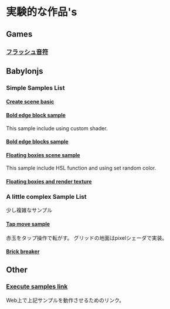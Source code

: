 # 実験的な作品's

## Games

### [フラッシュ音符](./games/flash_onpu.html)

## Babylonjs

### Simple Samples List

#### [Create scene basic](./babylonjs/samples/create_scene_basic.html)

#### [Bold edge block sample](./babylonjs/samples/bold_edge_shader.html)

This sample include using custom shader.

#### [Bold edge blocks sample](./babylonjs/samples/bold_edge_blocks.html)

#### [Floating boxies scene sample](./babylonjs/samples/floating_box.html)

This sample include HSL function and using set random color.

#### [Floating boxies and render texture](./babylonjs/samples/floating_box_and_render_texture.html)


### A little complex Sample List

少し複雑なサンプル

#### [Tap move sample](./babylonjs/samples/tap_move_on_grid_ground_s02.html)

赤玉をタップ操作で転がす。
グリッドの地面はpixelシェーダで実装。


#### [Brick breaker](./babylonjs/samples/brick_breakers.html)

## Other

### [Execute samples link](https://tayoshimi.github.io/portfolio/)

Web上で上記サンプルを動作させるためのリンク。
